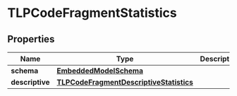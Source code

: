 
# TLPCodeFragmentStatistics

## Properties
Name | Type | Description | Notes
------------ | ------------- | ------------- | -------------
**schema** | [**EmbeddedModelSchema**](EmbeddedModelSchema.md) |  |  [optional]
**descriptive** | [**TLPCodeFragmentDescriptiveStatistics**](TLPCodeFragmentDescriptiveStatistics.md) |  |  [optional]



